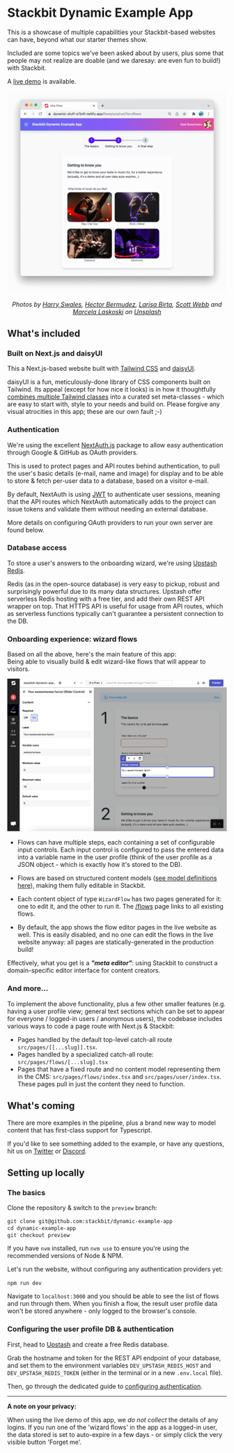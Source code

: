# Stackbit Dynamic Example App

This is a showcase of multiple capabilities your Stackbit-based websites can have, beyond what our starter themes show.

Included are some topics we've been asked about by users, plus some that people may not realize are doable (and we daresay: are even fun to build!) with Stackbit.

A [live demo](https://dynamic-stuff-e7b4f.netlify.app/) is available.

![Screenshot of a flow in the app](/docs/demo-flow.png)

<p align="center">
    <i>
        Photos by <a href="https://unsplash.com/@harryswales?utm_source=unsplash&utm_medium=referral&utm_content=creditCopyText">Harry Swales</a>, <a href="https://unsplash.com/@hectorbermudez?utm_source=unsplash&utm_medium=referral&utm_content=creditCopyText">Hector Bermudez</a>, <a href="https://unsplash.com/@larisabirta?utm_source=unsplash&utm_medium=referral&utm_content=creditCopyText">Larisa Birta</a>, <a href="https://unsplash.com/@scottwebb?utm_source=unsplash&utm_medium=referral&utm_content=creditCopyText">Scott Webb</a> and <a href="https://unsplash.com/@marcelalaskoski?utm_source=unsplash&utm_medium=referral&utm_content=creditCopyText">Marcela Laskoski</a> on <a href="https://unsplash.com/?utm_source=unsplash&utm_medium=referral&utm_content=creditCopyText">Unsplash</a>
    </i>
</p>

## What's included

### Built on Next.js and daisyUI

This a Next.js-based website built with [Tailwind CSS](https://tailwindcss.com/) and [daisyUI](https://daisyui.com/).

daisyUI is a fun, meticulously-done library of CSS components built on Tailwind. Its appeal (except for how nice it looks) is in how it thoughtfully [combines multiple Tailwind classes](https://twitter.com/Saadeghi/status/1443869771704029192) into a curated set meta-classes - which are easy to start with, style to your needs and build on. Please forgive any visual atrocities in this app; these are our own fault ;-)

### Authentication

We're using the excellent [NextAuth.js](https://next-auth.js.org/) package to allow easy authentication through Google & GitHub as OAuth providers.

This is used to protect pages and API routes behind authentication, to pull the user's basic details (e-mail, name and image) for display and to be able to store & fetch per-user data to a database, based on a visitor e-mail.

By default, NextAuth is using [JWT](https://jwt.io/) to authenticate user sessions, meaning that the API routes which NextAuth automatically adds to the project can issue tokens and validate them without needing an external database.

More details on configuring OAuth providers to run your own server are found below.

### Database access

To store a user's answers to the onboarding wizard, we're using [Upstash Redis](https://upstash.com/).

Redis (as in the open-source database) is very easy to pickup, robust and surprisingly powerful due to its many data structures. Upstash offer serverless Redis hosting with a free tier, and add their own REST API wrapper on top. That HTTPS API is useful for usage from API routes, which as serverless functions typically can't guarantee a persistent connection to the DB.

### Onboarding experience: wizard flows

Based on all the above, here's the main feature of this app: <br/>
Being able to visually build & edit wizard-like flows that will appear to visitors.

![Editing a wizard flow in Stackbit](/docs/edit-flow.png)

- Flows can have multiple steps, each containing a set of configurable input controls. Each input control is configured to pass the entered data into a variable name in the user profile (think of the user profile as a JSON object - which is exactly how it's stored to the DB).

- Flows are based on structured content models ([see model definitions here](https://github.com/stackbit/dynamic-example-app/tree/master/.stackbit/models/flows)), making them fully editable in Stackbit.

- Each content object of type `WizardFlow` has two pages generated for it: one to edit it, and the other to run it. The [/flows](https://dynamic-stuff-e7b4f.netlify.app/flows) page links to all existing flows.

- By default, the app shows the flow editor pages in the live website as well. This is easily disabled, and no one can edit the flows in the live website anyway: all pages are statically-generated in the production build!

Effectively, what you get is a _**"meta editor"**_: using Stackbit to construct a domain-specific editor interface for content creators.

### And more...

To implement the above functionality, plus a few other smaller features (e.g. having a user profile view; general text sections which can be set to appear for everyone / logged-in users / anonymous users), the codebase includes various ways to code a page route with Next.js & Stackbit:

- Pages handled by the default top-level catch-all route `src/pages/[[...slug]].tsx`.
- Pages handled by a specialized catch-all route: `src/pages/flows/[...slug].tsx`
- Pages that have a fixed route and no content model representing them in the CMS: `src/pages/flows/index.tsx` and `src/pages/user/index.tsx`. These pages pull in just the content they need to function.

## What's coming

There are more examples in the pipeline, plus a brand new way to model content that has first-class support for Typescript.

If you'd like to see something added to the example, or have any questions, hit us on [Twitter](https://twitter.com/stackbit) or [Discord](https://discord.gg/HUNhjVkznH).

## Setting up locally

### The basics

Clone the repository & switch to the `preview` branch:

```
git clone git@github.com:stackbit/dynamic-example-app
cd dynamic-example-app
git checkout preview
```

If you have `nvm` installed, run `nvm use` to ensure you're using the recommended versions of Node & NPM.

Let's run the website, without configuring any authentication providers yet:

`npm run dev`

Navigate to `localhost:3000` and you should be able to see the list of flows and run through them. When you finish a flow, the result user profile data won't be stored anywhere - only logged to the browser's console.

### Configuring the user profile DB & authentication

First, head to [Upstash](https://upstash.com/) and create a free Redis database.

Grab the hostname and token for the REST API endpoint of your database, and set them to the environment variables `DEV_UPSTASH_REDIS_HOST` and `DEV_UPSTASH_REDIS_TOKEN` (either in the terminal or in a new `.env.local` file).

Then, go through the dedicated guide to [configuring authentication](/docs/auth.md).

---

**A note on your privacy:**

When using the live demo of this app, we _do not collect_ the details of any logins. If you run one of the 'wizard flows' in the app as a logged-in user, the data stored is set to auto-expire in a few days - or simply click the very visible button 'Forget me'.
